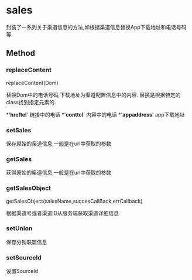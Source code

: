 # sales


封装了一系列关于渠道信息的方法,如根据渠道信息替换App下载地址和电话号码等

## Method

### replaceContent

replaceContent(Dom)

替换Dom中的电话号码,下载地址为渠道配置信息中的内容.
替换是根据特定的class找到指定元素的.

*'__hreftel__' 链接中的电话
*'__conttel__' 内容中的电话
*'__appaddress__' app下载地址

### setSales

保存原始的渠道信息,一般是在url中获取的参数

### getSales

获得原始的渠道信息,一般是在url中获取的参数

### getSalesObject

getSalesObject(salesName,succesCallBack,errCallback)

根据渠道号或者渠道ID从服务端获取渠道详细信息

### setUnion

保存分销联盟信息

### setSourceId

设置SourceId